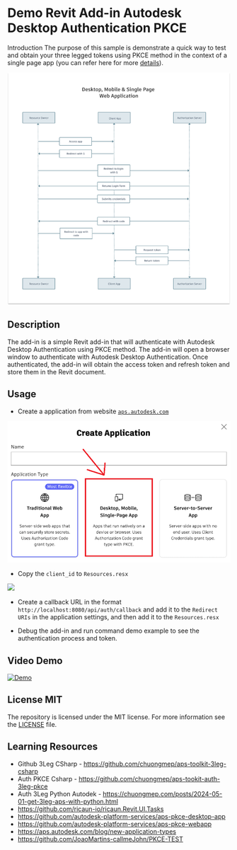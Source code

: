 # Demo Revit Add-in Autodesk Desktop Authentication PKCE

Introduction The purpose of this sample is demonstrate a quick way to test and obtain your three legged tokens using PKCE method in the context of a single page app (you can refer here for more [details](https://aps.autodesk.com/en/docs/oauth/v2/tutorials/get-3-legged-token-pkce/)).

![](./docs/desktop-mobile-spa1.png)

## Description

The add-in is a simple Revit add-in that will authenticate with Autodesk Desktop Authentication using PKCE method. The add-in will open a browser window to authenticate with Autodesk Desktop Authentication. Once authenticated, the add-in will obtain the access token and refresh token and store them in the Revit document.


## Usage

- Create a application from website [`aps.autodesk.com`](https://aps.autodesk.com/)

![](docs/hero.png)

- Copy the `client_id` to `Resources.resx`

![](docs/devenv_YkSog6T9ii.png)

- Create a callback URL in the format `http://localhost:8080/api/auth/callback` and add it to the `Redirect URIs` in the application settings, and then add it to the `Resources.resx`

- Debug the add-in and run command demo example to see the authentication process and token.

## Video Demo 


[![Demo](https://img.youtube.com/vi/2mP2GuMZsUw/0.jpg)](https://www.youtube.com/embed/2mP2GuMZsUw?si=rGDNedpmReAhlEtk)


## License MIT

The repository is licensed under the MIT license. For more information see the [LICENSE](LICENSE) file.


## Learning Resources

- Github 3Leg CSharp - https://github.com/chuongmep/aps-toolkit-3leg-csharp
- Auth PKCE Csharp - https://github.com/chuongmep/aps-tookit-auth-3leg-pkce
- Auth 3Leg Python Autodek - https://chuongmep.com/posts/2024-05-01-get-3leg-aps-with-python.html
- https://github.com/ricaun-io/ricaun.Revit.UI.Tasks
- https://github.com/autodesk-platform-services/aps-pkce-desktop-app
- https://github.com/autodesk-platform-services/aps-pkce-webapp
- https://aps.autodesk.com/blog/new-application-types
- https://github.com/JoaoMartins-callmeJohn/PKCE-TEST